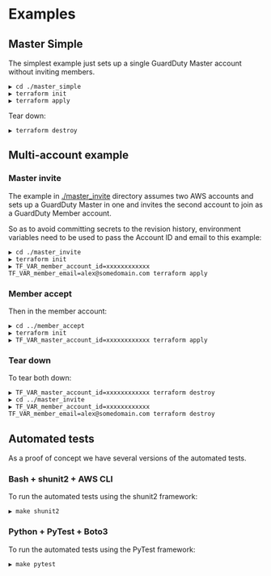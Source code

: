 # Examples

## Master Simple

The simplest example just sets up a single GuardDuty Master account without inviting members.

```text
▶ cd ./master_simple
▶ terraform init
▶ terraform apply
```

Tear down:

```text
▶ terraform destroy
```

## Multi-account example

### Master invite

The example in [./master_invite](./master_invite) directory assumes two AWS accounts and sets up a GuardDuty Master in one and invites the second account to join as a GuardDuty Member account.

So as to avoid committing secrets to the revision history, environment variables need to be used to pass the Account ID and email to this example:

```text
▶ cd ./master_invite
▶ terraform init
▶ TF_VAR_member_account_id=xxxxxxxxxxxx TF_VAR_member_email=alex@somedomain.com terraform apply
```

### Member accept

Then in the member account:

```text
▶ cd ../member_accept
▶ terraform init
▶ TF_VAR_master_account_id=xxxxxxxxxxxx terraform apply
```

### Tear down

To tear both down:

```text
▶ TF_VAR_master_account_id=xxxxxxxxxxxx terraform destroy
▶ cd ../master_invite
▶ TF_VAR_member_account_id=xxxxxxxxxxxx TF_VAR_member_email=alex@somedomain.com terraform destroy
```

## Automated tests

As a proof of concept we have several versions of the automated tests.

### Bash + shunit2 + AWS CLI

To run the automated tests using the shunit2 framework:

```text
▶ make shunit2
```

### Python + PyTest + Boto3

To run the automated tests using the PyTest framework:

```text
▶ make pytest
```
